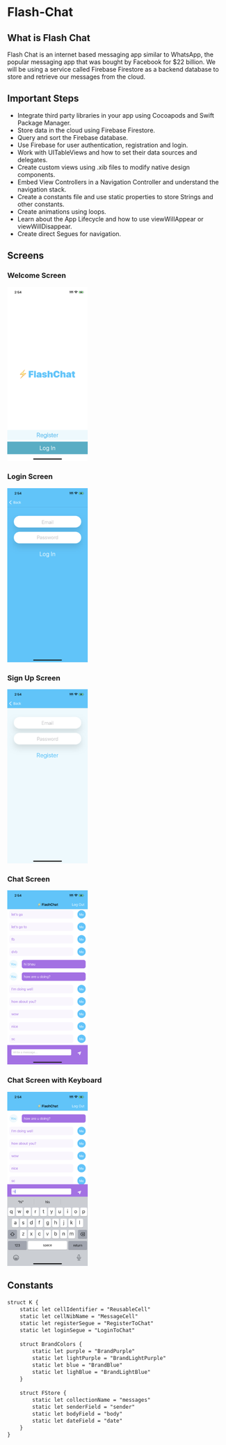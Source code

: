 <!-- ![App Brewery Banner](Documentation/AppBreweryBanner.png) -->

# Flash-Chat

## What is Flash Chat

Flash Chat is an internet based messaging app similar to WhatsApp, the popular messaging app that was bought by Facebook for $22 billion. We will be using a service called Firebase Firestore as a backend database to store and retrieve our messages from the cloud.

## Important Steps

* Integrate third party libraries in your app using Cocoapods and Swift Package Manager.
* Store data in the cloud using Firebase Firestore.
* Query and sort the Firebase database.
* Use Firebase for user authentication, registration and login.
* Work with UITableViews and how to set their data sources and delegates.
* Create custom views using .xib files to modify native design components.
* Embed View Controllers in a Navigation Controller and understand the navigation stack.
* Create a constants file and use static properties to store Strings and other constants.
* Create animations using loops.
* Learn about the App Lifecycle and how to use viewWillAppear or viewWillDisappear.
* Create direct Segues for navigation.

## Screens

### Welcome Screen
<img src='Documentation/welcome.PNG' height=400>

### Login Screen
<img src='Documentation/login.png' height=400>

### Sign Up Screen
<img src='Documentation/signup.png' height=400>

### Chat Screen
<img src='Documentation/chat.png' height=400>

### Chat Screen with Keyboard
<img src='Documentation/chatKeyboard.png' height=400>

## Constants
```
struct K {
    static let cellIdentifier = "ReusableCell"
    static let cellNibName = "MessageCell"
    static let registerSegue = "RegisterToChat"
    static let loginSegue = "LoginToChat"
    
    struct BrandColors {
        static let purple = "BrandPurple"
        static let lightPurple = "BrandLightPurple"
        static let blue = "BrandBlue"
        static let lighBlue = "BrandLightBlue"
    }
    
    struct FStore {
        static let collectionName = "messages"
        static let senderField = "sender"
        static let bodyField = "body"
        static let dateField = "date"
    }
}
 
